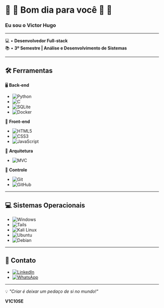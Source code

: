 # 👏 👏 Bom dia para você 👏 👏  
### Eu sou o Victor Hugo  

---

💻 • **Desenvolvedor Full-stack**  
📚 • **3º Semestre | Análise e Desenvolvimento de Sistemas**  

---

## 🛠️ **Ferramentas**


🖥️ **Back-end**

- ![Python](https://img.shields.io/badge/Python-3776AB?style=for-the-badge&logo=python&logoColor=white)  
- ![C](https://img.shields.io/badge/C-00599C?style=for-the-badge&logo=c&logoColor=white)    
- ![SQLite](https://img.shields.io/badge/SQLite-07405E?style=for-the-badge&logo=sqlite&logoColor=white)  
- ![Docker](https://img.shields.io/badge/Docker-2496ED?style=for-the-badge&logo=docker&logoColor=white)


🎨 **Front-end**

- ![HTML5](https://img.shields.io/badge/HTML5-E34F26?style=for-the-badge&logo=html5&logoColor=white)  
- ![CSS3](https://img.shields.io/badge/CSS3-1572B6?style=for-the-badge&logo=css3&logoColor=white)  
- ![JavaScript](https://img.shields.io/badge/JavaScript-F7DF1E?style=for-the-badge&logo=javascript&logoColor=black)


🧠 **Arquitetura**

- ![MVC](https://img.shields.io/badge/Arquitetura-MVC-blue?style=for-the-badge)


🔧 **Controle**

- ![Git](https://img.shields.io/badge/Git-F05032?style=for-the-badge&logo=git&logoColor=white)  
- ![GitHub](https://img.shields.io/badge/GitHub-181717?style=for-the-badge&logo=github&logoColor=white)


---

## 💻 **Sistemas Operacionais**
- ![Windows](https://img.shields.io/badge/Windows-0078D6?style=for-the-badge&logo=windows&logoColor=white)  
- ![Tails](https://img.shields.io/badge/Tails%20-56347C?&style=for-the-badge&logo=tails&logoColor=white)  
- ![Kali Linux](https://img.shields.io/badge/Kali_Linux-557C94?style=for-the-badge&logo=kali-linux&logoColor=white)  
- ![Ubuntu](https://img.shields.io/badge/Ubuntu-E95420?style=for-the-badge&logo=ubuntu&logoColor=white)  
- ![Debian](https://img.shields.io/badge/Debian-A81D33?style=for-the-badge&logo=debian&logoColor=white)  

---

## 📓 **Contato**
- [![LinkedIn](https://img.shields.io/badge/LinkedIn-0077B5?style=for-the-badge&logo=linkedin&logoColor=white)](https://www.linkedin.com/in/viictorhas/)  
- [![WhatsApp](https://img.shields.io/badge/WhatsApp-25D366?style=for-the-badge&logo=whatsapp&logoColor=white)](https://wa.me/5511998026421)  

---

💡 *"Criar é deixar um pedaço de si no mundo!"*

**V1C10SE**
